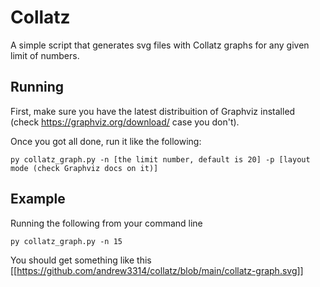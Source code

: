 # Collatz
A simple script that generates svg files with Collatz graphs for any given limit of numbers.

## Running
First, make sure you have the latest distribuition of Graphviz installed (check https://graphviz.org/download/ case you don't).

Once you got all done, run it like the following: 

````
py collatz_graph.py -n [the limit number, default is 20] -p [layout mode (check Graphviz docs on it)]
````

## Example
Running the following from your command line

````
py collatz_graph.py -n 15
````

You should get something like this
[[https://github.com/andrew3314/collatz/blob/main/collatz-graph.svg]]

